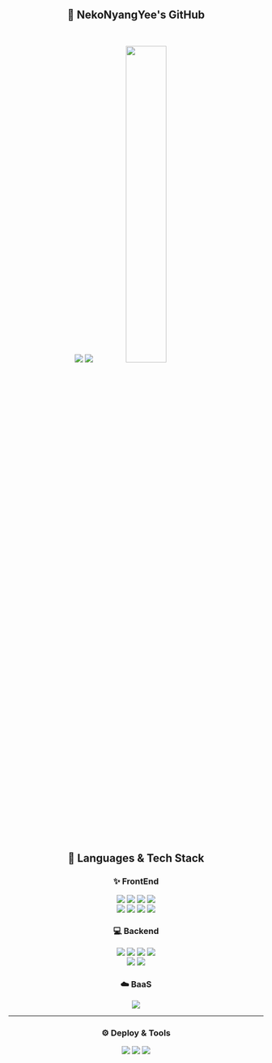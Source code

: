 <div align="center">

## 🐾 NekoNyangYee's GitHub

<br />

<!-- 첫 줄: GitHub Stats + Solved.ac 같이 배치 -->
![](https://raw.githubusercontent.com/NekoNyangYee/github-stats-transparent/eebb87e790169a7f25c001710f6ad504b8d5c1c4/generated/languages.svg)
![](https://raw.githubusercontent.com/NekoNyangYee/github-stats-transparent/eebb87e790169a7f25c001710f6ad504b8d5c1c4/generated/overview.svg)
<a href="https://solved.ac/best081225">
  <img src="http://mazassumnida.wtf/api/generate_badge?boj=best081225" width="40%" />
</a>

<h2 align="center">🚀 Languages & Tech Stack</h2>

<h3 align="center">✨ FrontEnd</h3>
<p align="center">
  <img src="https://img.shields.io/badge/HTML5-E34F26?style=for-the-badge&logo=HTML5&logoColor=white"/>
  <img src="https://img.shields.io/badge/CSS3-1572B6?style=for-the-badge&logo=CSS3&logoColor=white"/>
  <img src="https://img.shields.io/badge/JavaScript-F7DF1E?style=for-the-badge&logo=JavaScript&logoColor=black"/>
  <img src="https://img.shields.io/badge/TypeScript-3178C6?style=for-the-badge&logo=TypeScript&logoColor=white"/>
  <br/>
  <img src="https://img.shields.io/badge/React-33302E?style=for-the-badge&logo=React&logoColor=61DAFB"/>
  <img src="https://img.shields.io/badge/Next.js-000000?style=for-the-badge&logo=Next.js&logoColor=white"/>
  <img src="https://img.shields.io/badge/Zustand-3178C6?style=for-the-badge&logo=&logoColor=white"/>
  <img src="https://img.shields.io/badge/tailwindcss-06B6D4?style=for-the-badge&logo=tailwindcss&logoColor=white"/>
</p>

<h3 align="center">💻 Backend</h3>
<p align="center">
  <img src="https://img.shields.io/badge/nodejs-339933?style=for-the-badge&logo=nodedotjs&logoColor=white"/>
  <img src="https://img.shields.io/badge/python-3776AB?style=for-the-badge&logo=python&logoColor=white"/>
  <img src="https://img.shields.io/badge/express-000000?style=for-the-badge&logo=express&logoColor=white"/>
  <img src="https://img.shields.io/badge/nodemon-76D04B?style=for-the-badge&logo=nodemon&logoColor=white"/>
  <br/>
  <img src="https://img.shields.io/badge/postgresql-4169E1?style=for-the-badge&logo=postgresql&logoColor=white"/>
  <img src="https://img.shields.io/badge/mariadb-003545?style=for-the-badge&logo=mariadb&logoColor=white"/>
</p>

<h3 align="center">☁️ BaaS</h3>
<p align="center">
  <img src="https://img.shields.io/badge/supabase-3FCF8E?style=for-the-badge&logo=supabase&logoColor=white"/>
</p>

---

<h3 align="center">⚙️ Deploy & Tools</h3>
<p align="center">
  <img src="https://img.shields.io/badge/vercel-000000?style=for-the-badge&logo=vercel&logoColor=white"/>
  <img src="https://img.shields.io/badge/github-181717?style=for-the-badge&logo=github&logoColor=white"/>
  <img src="https://img.shields.io/badge/figma-F24E1E?style=for-the-badge&logo=figma&logoColor=white"/>
</p>
